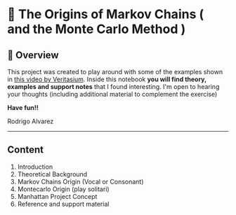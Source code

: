 # 🔢 The Origins of Markov Chains  ( and the Monte Carlo Method )

## 📘 Overview
This project was created to play around with some of the examples shown in [this video by Veritasium](https://www.youtube.com/watch?v=KZeIEiBrT_w). 
Inside this notebook **you will find theory, examples and support notes** that I found interesting.
I'm open to hearing your thoughts (including additional material to complement the exercise) 

**Have fun!!**

Rodrigo Alvarez

--- 

## Content

1. Introduction
2. Theoretical Background
3. Markov Chains Origin (Vocal or Consonant)
4. Montecarlo  Origin (play solitari)
5. Manhattan Project Concept
6. Reference and support material